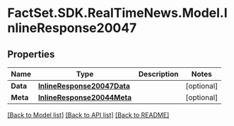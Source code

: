 # FactSet.SDK.RealTimeNews.Model.InlineResponse20047

## Properties

Name | Type | Description | Notes
------------ | ------------- | ------------- | -------------
**Data** | [**InlineResponse20047Data**](InlineResponse20047Data.md) |  | [optional] 
**Meta** | [**InlineResponse20044Meta**](InlineResponse20044Meta.md) |  | [optional] 

[[Back to Model list]](../README.md#documentation-for-models) [[Back to API list]](../README.md#documentation-for-api-endpoints) [[Back to README]](../README.md)

